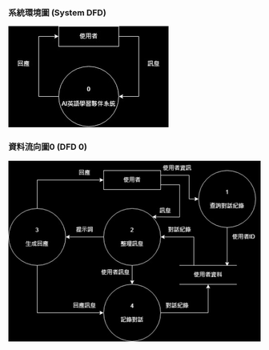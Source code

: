 ### 系統環境圖 (System DFD)
![系統環境圖](./img/system_DFD.jpg)

### 資料流向圖0 (DFD 0)
![資料流向圖0](./img/DFD_0.jpg)
